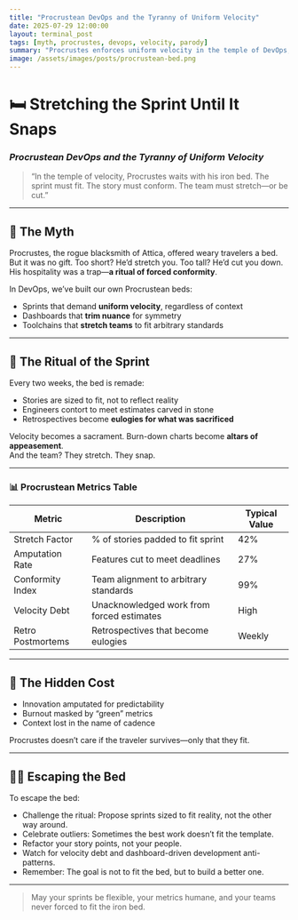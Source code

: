 ```yaml
---
title: "Procrustean DevOps and the Tyranny of Uniform Velocity"
date: 2025-07-29 12:00:00
layout: terminal_post
tags: [myth, procrustes, devops, velocity, parody]
summary: "Procrustes enforces uniform velocity in the temple of DevOps, stretching or cutting teams to fit the iron bed of the sprint."
image: /assets/images/posts/procrustean-bed.png
---
```

# 🛏️ Stretching the Sprint Until It Snaps  
### *Procrustean DevOps and the Tyranny of Uniform Velocity*

> “In the temple of velocity, Procrustes waits with his iron bed. The sprint must fit. The story must conform. The team must stretch—or be cut.”

---

## 🧠 The Myth

Procrustes, the rogue blacksmith of Attica, offered weary travelers a bed. But it was no gift. Too short? He’d stretch you. Too tall? He’d cut you down. His hospitality was a trap—**a ritual of forced conformity**.

In DevOps, we’ve built our own Procrustean beds:

- Sprints that demand **uniform velocity**, regardless of context  
- Dashboards that **trim nuance** for symmetry  
- Toolchains that **stretch teams** to fit arbitrary standards  

---

## 🔧 The Ritual of the Sprint

Every two weeks, the bed is remade:

- Stories are sized to fit, not to reflect reality  
- Engineers contort to meet estimates carved in stone  
- Retrospectives become **eulogies for what was sacrificed**  

Velocity becomes a sacrament. Burn-down charts become **altars of appeasement**.  
And the team? They stretch. They snap.

---

### 📊 Procrustean Metrics Table

| Metric             | Description                                 | Typical Value |
|--------------------|---------------------------------------------|--------------|
| Stretch Factor     | % of stories padded to fit sprint            | 42%          |
| Amputation Rate    | Features cut to meet deadlines               | 27%          |
| Conformity Index   | Team alignment to arbitrary standards        | 99%          |
| Velocity Debt      | Unacknowledged work from forced estimates    | High         |
| Retro Postmortems  | Retrospectives that become eulogies          | Weekly       |

---

## 🐍 The Hidden Cost

- Innovation amputated for predictability  
- Burnout masked by “green” metrics  
- Context lost in the name of cadence  

Procrustes doesn’t care if the traveler survives—only that they fit.

---

## 🏃‍♂️ Escaping the Bed

To escape the bed:

- Challenge the ritual: Propose sprints sized to fit reality, not the other way around.
- Celebrate outliers: Sometimes the best work doesn’t fit the template.
- Refactor your story points, not your people.
- Watch for velocity debt and dashboard-driven development anti-patterns.
- Remember: The goal is not to fit the bed, but to build a better one.

---

> May your sprints be flexible, your metrics humane, and your teams never forced to fit the iron bed.
